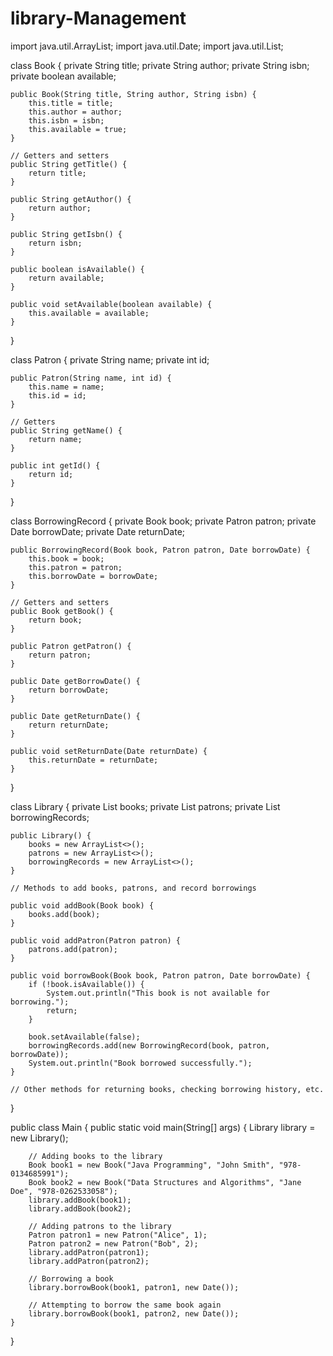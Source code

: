 # library-Management
import java.util.ArrayList;
import java.util.Date;
import java.util.List;

class Book {
    private String title;
    private String author;
    private String isbn;
    private boolean available;

    public Book(String title, String author, String isbn) {
        this.title = title;
        this.author = author;
        this.isbn = isbn;
        this.available = true;
    }

    // Getters and setters
    public String getTitle() {
        return title;
    }

    public String getAuthor() {
        return author;
    }

    public String getIsbn() {
        return isbn;
    }

    public boolean isAvailable() {
        return available;
    }

    public void setAvailable(boolean available) {
        this.available = available;
    }
}

class Patron {
    private String name;
    private int id;

    public Patron(String name, int id) {
        this.name = name;
        this.id = id;
    }

    // Getters
    public String getName() {
        return name;
    }

    public int getId() {
        return id;
    }
}

class BorrowingRecord {
    private Book book;
    private Patron patron;
    private Date borrowDate;
    private Date returnDate;

    public BorrowingRecord(Book book, Patron patron, Date borrowDate) {
        this.book = book;
        this.patron = patron;
        this.borrowDate = borrowDate;
    }

    // Getters and setters
    public Book getBook() {
        return book;
    }

    public Patron getPatron() {
        return patron;
    }

    public Date getBorrowDate() {
        return borrowDate;
    }

    public Date getReturnDate() {
        return returnDate;
    }

    public void setReturnDate(Date returnDate) {
        this.returnDate = returnDate;
    }
}

class Library {
    private List<Book> books;
    private List<Patron> patrons;
    private List<BorrowingRecord> borrowingRecords;

    public Library() {
        books = new ArrayList<>();
        patrons = new ArrayList<>();
        borrowingRecords = new ArrayList<>();
    }

    // Methods to add books, patrons, and record borrowings

    public void addBook(Book book) {
        books.add(book);
    }

    public void addPatron(Patron patron) {
        patrons.add(patron);
    }

    public void borrowBook(Book book, Patron patron, Date borrowDate) {
        if (!book.isAvailable()) {
            System.out.println("This book is not available for borrowing.");
            return;
        }

        book.setAvailable(false);
        borrowingRecords.add(new BorrowingRecord(book, patron, borrowDate));
        System.out.println("Book borrowed successfully.");
    }

    // Other methods for returning books, checking borrowing history, etc.
}

public class Main {
    public static void main(String[] args) {
        Library library = new Library();

        // Adding books to the library
        Book book1 = new Book("Java Programming", "John Smith", "978-0134685991");
        Book book2 = new Book("Data Structures and Algorithms", "Jane Doe", "978-0262533058");
        library.addBook(book1);
        library.addBook(book2);

        // Adding patrons to the library
        Patron patron1 = new Patron("Alice", 1);
        Patron patron2 = new Patron("Bob", 2);
        library.addPatron(patron1);
        library.addPatron(patron2);

        // Borrowing a book
        library.borrowBook(book1, patron1, new Date());

        // Attempting to borrow the same book again
        library.borrowBook(book1, patron2, new Date());
    }
}
